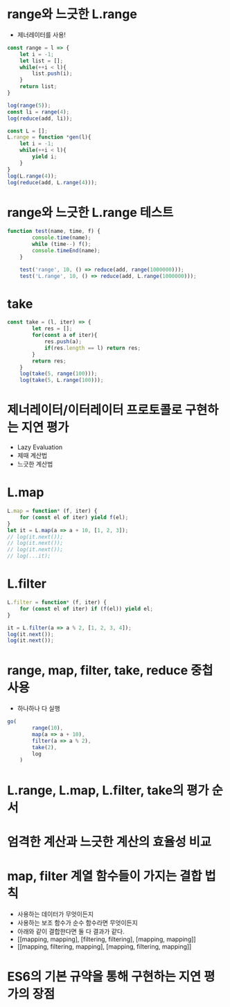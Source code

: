 # range와 느긋한 L.range

- 제너레이터를 사용!

```jsx
const range = l => {
    let i = -1;
    let list = [];
    while(++i < l){
        list.push(i);
    }
    return list;
}

log(range(5));
const li = range(4);
log(reduce(add, li));

const L = [];
L.range = function *gen(l){
    let i = -1;
    while(++i < l){
        yield i;
    }
}
log(L.range(4));
log(reduce(add, L.range(4)));
```

# range와 느긋한 L.range 테스트

```jsx
function test(name, time, f) {
        console.time(name);
        while (time--) f();
        console.timeEnd(name);
    }

    test('range', 10, () => reduce(add, range(1000000)));
    test('L.range', 10, () => reduce(add, L.range(1000000)));
```

# take

```jsx
const take = (l, iter) => {
        let res = [];
        for(const a of iter){
            res.push(a);
            if(res.length == l) return res;
        }
        return res;
    }
    log(take(5, range(100)));
    log(take(5, L.range(100)));
```

# 제너레이터/이터레이터 프로토콜로 구현하는 지연 평가

- Lazy Evaluation
- 제때 계산법
- 느긋한 계산법

# L.map

```jsx
L.map = function* (f, iter) {
    for (const el of iter) yield f(el);
}
let it = L.map(a => a + 10, [1, 2, 3]);
// log(it.next());
// log(it.next());
// log(it.next());
// log(...it);
```

# L.filter

```jsx
L.filter = function* (f, iter) {
    for (const el of iter) if (f(el)) yield el;
}

it = L.filter(a => a % 2, [1, 2, 3, 4]);
log(it.next());
log(it.next());
```

# range, map, filter, take, reduce 중첩 사용

- 하나하나  다 실행

```jsx
go(
        range(10),
        map(a => a + 10),
        filter(a => a % 2),
        take(2),
        log
    )
```

# L.range, L.map, L.filter, take의 평가 순서

# 엄격한 계산과 느긋한 계산의 효율성 비교

# map, filter 계열 함수들이 가지는 결합 법칙

- 사용하는 데이터가 무엇이든지
- 사용하는 보조 함수가 순수 함수라면 무엇이든지
- 아래와 같이 결합한다면 둘 다 결과가 같다.
- [[mapping, mapping], [filtering, filtering], [mapping, mapping]]
- [[mapping, filtering, mapping], [mapping, filtering, mapping]]

# ES6의 기본 규약을 통해 구현하는 지연 평가의 장점
